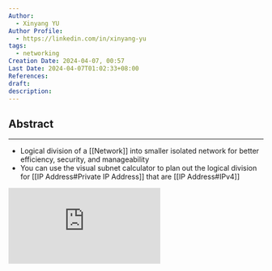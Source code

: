 ```yaml
---
Author:
  - Xinyang YU
Author Profile:
  - https://linkedin.com/in/xinyang-yu
tags:
  - networking
Creation Date: 2024-04-07, 00:57
Last Date: 2024-04-07T01:02:33+08:00
References: 
draft: 
description: 
---
```

## Abstract
---
- Logical division of a [[Network]] into smaller isolated network for better efficiency, security, and manageability
- You can use the visual subnet calculator to plan out the logical division for [[IP Address#Private IP Address]] that are [[IP Address#IPv4]]

<div class="onecompilerCode-wrapper"><iframe
 class="onecompilerCode"
 frameBorder="0" 
 src="https://www.davidc.net/sites/default/subnets/subnets.html?network=192.168.0.0&mask=16&division=5.50" 
 ></iframe>
 </div>